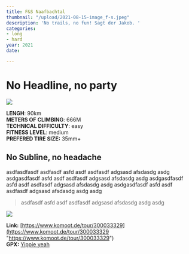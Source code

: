 ```yaml
---
title: F&S Naafbachtal
thumbnail: "/upload/2021-08-15-image_f-s.jpeg"
description: 'No trails, no fun! Sagt der Jakob. '
categories:
- long
- hard
year: 2021
date: 

---
```

# No Headline, no party

![](/upload/2021-08-15-image_f-s.jpeg)

**LENGH**: 90km  
**METERS OF CLIMBING**: 666M  
**TECHNICAL DIFFICULTY**: easy  
**FITNESS LEVEL**: medium  
**PREFERED TIRE SIZE:** 35mm+

## No Subline, no headache

asdfasdfasdf asdfasdf asfd asdf asdfasdf adgsasd afsdasdg asdg asdgasdfasdf asfd asdf asdfasdf adgsasd afsdasdg asdg asdgasdfasdf asfd asdf asdfasdf adgsasd afsdasdg asdg asdgasdfasdf asfd asdf asdfasdf adgsasd afsdasdg asdg asdg

> asdfasdf asfd asdf asdfasdf adgsasd afsdasdg asdg asdg

![](/upload/2021-08-15-image_f-s.jpeg)

**Link:** [https://www.komoot.de/tour/300033329](https://www.komoot.de/tour/300033329 "https://www.komoot.de/tour/300033329")  
**GPX:** [Yippie yeah](https://www.komoot.de/tour/300033329 "https://www.komoot.de/tour/300033329")